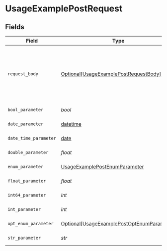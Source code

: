 # UsageExamplePostRequest


## Fields

| Field                                                                                                     | Type                                                                                                      | Required                                                                                                  | Description                                                                                               | Example                                                                                                   |
| --------------------------------------------------------------------------------------------------------- | --------------------------------------------------------------------------------------------------------- | --------------------------------------------------------------------------------------------------------- | --------------------------------------------------------------------------------------------------------- | --------------------------------------------------------------------------------------------------------- |
| `request_body`                                                                                            | [Optional[UsageExamplePostRequestBody]](../../models/operations/usageexamplepostrequestbody.md)           | :heavy_minus_sign:                                                                                        | A request body that contains fields with different formats for testing example generation                 |                                                                                                           |
| `bool_parameter`                                                                                          | *bool*                                                                                                    | :heavy_check_mark:                                                                                        | A boolean parameter                                                                                       | false                                                                                                     |
| `date_parameter`                                                                                          | [datetime](https://docs.python.org/3/library/datetime.html#datetime-objects)                              | :heavy_check_mark:                                                                                        | A date parameter                                                                                          | 2020-01-01                                                                                                |
| `date_time_parameter`                                                                                     | [date](https://docs.python.org/3/library/datetime.html#date-objects)                                      | :heavy_check_mark:                                                                                        | A date time parameter                                                                                     | 2020-01-01T00:00:00Z                                                                                      |
| `double_parameter`                                                                                        | *float*                                                                                                   | :heavy_check_mark:                                                                                        | A double parameter                                                                                        | 2.2222222                                                                                                 |
| `enum_parameter`                                                                                          | [UsageExamplePostEnumParameter](../../models/operations/usageexamplepostenumparameter.md)                 | :heavy_check_mark:                                                                                        | An enum parameter                                                                                         | value3                                                                                                    |
| `float_parameter`                                                                                         | *float*                                                                                                   | :heavy_check_mark:                                                                                        | A float parameter                                                                                         | 1.1                                                                                                       |
| `int64_parameter`                                                                                         | *int*                                                                                                     | :heavy_check_mark:                                                                                        | An int64 parameter                                                                                        | 111111                                                                                                    |
| `int_parameter`                                                                                           | *int*                                                                                                     | :heavy_check_mark:                                                                                        | An integer parameter                                                                                      | 1                                                                                                         |
| `opt_enum_parameter`                                                                                      | [Optional[UsageExamplePostOptEnumParameter]](../../models/operations/usageexamplepostoptenumparameter.md) | :heavy_minus_sign:                                                                                        | An enum parameter                                                                                         | value3                                                                                                    |
| `str_parameter`                                                                                           | *str*                                                                                                     | :heavy_check_mark:                                                                                        | A string parameter                                                                                        | example                                                                                                   |